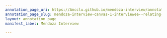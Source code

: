 ```yaml
---
annotation_page_uri: https://Amcclu.github.io/mendoza-interview/annotations/mendoza-interview-canvas-1-interviewee--relating-firsthand-experience--mimicking--body-language--grimacing-.json
annotation_page_slug: mendoza-interview-canvas-1-interviewee--relating-firsthand-experience--mimicking--body-language--grimacing-
layout: annotation_page
manifest_label: Mendoza Interview

---
```

